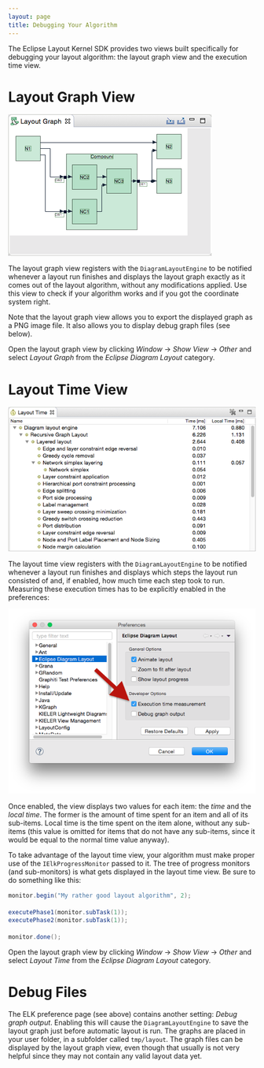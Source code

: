 ```yaml
---
layout: page
title: Debugging Your Algorithm
---
```

The Eclipse Layout Kernel SDK provides two views built specifically for debugging your layout algorithm: the layout graph view and the execution time view.


# Layout Graph View

![Layout Graph View](graphics/layout_graph_view.png)

The layout graph view registers with the `DiagramLayoutEngine` to be notified whenever a layout run finishes and displays the layout graph exactly as it comes out of the layout algorithm, without any modifications applied. Use this view to check if your algorithm works and if you got the coordinate system right.

Note that the layout graph view allows you to export the displayed graph as a PNG image file. It also allows you to display debug graph files (see below).

Open the layout graph view by clicking _Window_ -> _Show View_ -> _Other_ and select _Layout Graph_ from the _Eclipse Diagram Layout_ category.


# Layout Time View

![Layout Time View](graphics/layout_time_view.png)

The layout time view registers with the `DiagramLayoutEngine` to be notified whenever a layout run finishes and displays which steps the layout run consisted of and, if enabled, how much time each step took to run. Measuring these execution times has to be explicitly enabled in the preferences:

![Enabling layout time measurements](graphics/layout_time_view_enable.png)

Once enabled, the view displays two values for each item: the _time_ and the _local time_. The former is the amount of time spent for an item and all of its sub-items. Local time is the time spent on the item alone, without any sub-items (this value is omitted for items that do not have any sub-items, since it would be equal to the normal time value anyway).

To take advantage of the layout time view, your algorithm must make proper use of the `IElkProgressMonitor` passed to it. The tree of progress monitors (and sub-monitors) is what gets displayed in the layout time view. Be sure to do something like this:

```java
monitor.begin("My rather good layout algorithm", 2);

executePhase1(monitor.subTask(1));
executePhase2(monitor.subTask(1));

monitor.done();
```

Open the layout graph view by clicking _Window_ -> _Show View_ -> _Other_ and select _Layout Time_ from the _Eclipse Diagram Layout_ category.


# Debug Files

The ELK preference page (see above) contains another setting: _Debug graph output_. Enabling this will cause the `DiagramLayoutEngine` to save the layout graph just before automatic layout is run. The graphs are placed in your user folder, in a subfolder called `tmp/layout`. The graph files can be displayed by the layout graph view, even though that usually is not very helpful since they may not contain any valid layout data yet.
